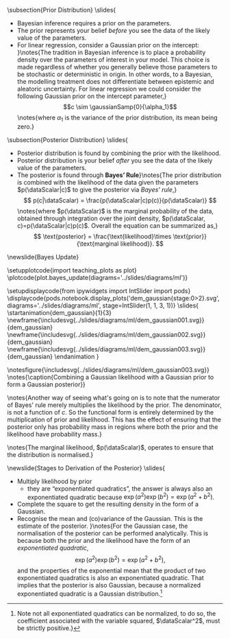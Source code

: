 \subsection{Prior Distribution}
\slides{
* Bayesian inference requires a prior on the parameters.
* The prior represents your belief *before* you see the data of the likely value of the parameters.
* For linear regression, consider a Gaussian prior on the intercept:
}\notes{The tradition in Bayesian inference is to place a probability density over the parameters of interest in your model. This choice is made regardless of whether you generally believe those parameters to be stochastic or deterministic in origin. In other words, to a Bayesian, the modelling treatment does not differentiate between epistemic and aleatoric uncertainty. For linear regression we could consider the following Gaussian prior on the intercept parameter,}
  $$c \sim \gaussianSamp{0}{\alpha_1}$$
\notes{where $\alpha_1$ is the variance of the prior distribution, its mean being zero.}

\subsection{Posterior Distribution}
\slides{
* Posterior distribution is found by combining the prior with the likelihood.
* Posterior distribution is your belief *after* you see the data of the likely value of the parameters.
* The posterior is found through **Bayes’ Rule**}\notes{The prior distribution is combined with the likelihood of the data given the parameters $p(\dataScalar|c)$ to give the posterior via *Bayes' rule*,}
  $$
  p(c|\dataScalar) = \frac{p(\dataScalar|c)p(c)}{p(\dataScalar)}
  $$
  \notes{where $p(\dataScalar)$ is the marginal probability of the data, obtained through integration over the joint density, $p(\dataScalar, c)=p(\dataScalar|c)p(c)$. Overall the equation can be summarized as,}
  $$
  \text{posterior} = \frac{\text{likelihood}\times \text{prior}}{\text{marginal likelihood}}.
  $$



\newslide{Bayes Update}

\setupplotcode{import teaching_plots as plot}
\plotcode{plot.bayes_update(diagrams='../slides/diagrams/ml')}

\setupdisplaycode{from ipywidgets import IntSlider
import pods}
\displaycode{pods.notebook.display_plots('dem_gaussian{stage:0>2}.svg', 
                            diagrams='../slides/diagrams/ml', 
							stage=IntSlider(1, 1, 3, 1))}
\slides{
\startanimation{dem_gaussian}{1}{3}
\newframe{\includesvg{../slides/diagrams/ml/dem_gaussian001.svg}}{dem_gaussian}
\newframe{\includesvg{../slides/diagrams/ml/dem_gaussian002.svg}}{dem_gaussian}
\newframe{\includesvg{../slides/diagrams/ml/dem_gaussian003.svg}}{dem_gaussian}
\endanimation
}

\notesfigure{\includesvg{../slides/diagrams/ml/dem_gaussian003.svg}}
\notes{\caption{Combining a Gaussian likelihood with a Gaussian prior to form a Gaussian posterior}}

\notes{Another way of seeing what's going on is to note that the numerator of Bayes' rule merely multiplies the likelihood by the prior. The denominator, is not a function of $c$. So the functional form is entirely determined by the multiplication of prior and likelihood. This has the effect of ensuring that the posterior only has probability mass in regions where both the prior and the likelihood have probability mass.}

\notes{The marginal likelihood, $p(\dataScalar)$, operates to ensure that the distribution is normalised.}

\newslide{Stages to Derivation of the Posterior}
\slides{
* Multiply likelihood by prior
  * they are “exponentiated quadratics”, the answer is always also an exponentiated quadratic because $\exp(a^2)\exp(b^2) = \exp(a^2 + b^2)$.
* Complete the square to get the resulting density in the form of a Gaussian.
* Recognise the mean and (co)variance of the Gaussian. This is the estimate of the posterior.
}\notes{For the Gaussian case, the normalisation of the posterior can be performed analytically. This is because both the prior and the likelihood have the form of an *exponentiated quadratic*,
$$
\exp(a^2)\exp(b^2) = \exp(a^2 + b^2),
$$
and the properties of the exponential mean that the product of two exponentiated quadratics is also an exponentiated quadratic. That implies that the posterior is also Gaussian, because a normalized exponentiated quadratic is a Gaussian distribution.[^normalize-gaussian]

[^normalize-gaussian]: Note not all exponentiated quadratics can be normalized, to do so, the coefficient associated with the variable squared, $\dataScalar^2$, must be strictly positive.}
